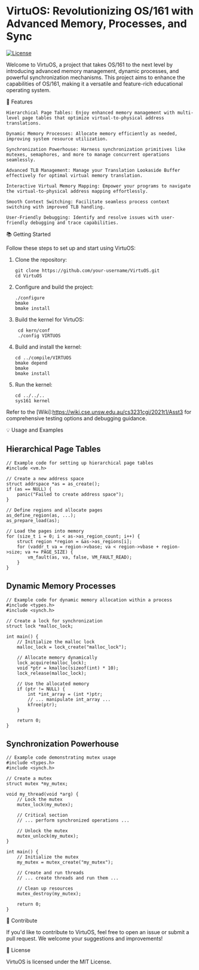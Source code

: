 # VirtuOS: Revolutionizing OS/161 with Advanced Memory, Processes, and Sync

[![License](https://img.shields.io/badge/license-MIT-blue.svg)](LICENSE)

Welcome to VirtuOS, a project that takes OS/161 to the next level by introducing advanced memory management, dynamic processes, and powerful synchronization mechanisms. This project aims to enhance the capabilities of OS/161, making it a versatile and feature-rich educational operating system.

🚀 Features

    Hierarchical Page Tables: Enjoy enhanced memory management with multi-level page tables that optimize virtual-to-physical address translations.

    Dynamic Memory Processes: Allocate memory efficiently as needed, improving system resource utilization.

    Synchronization Powerhouse: Harness synchronization primitives like mutexes, semaphores, and more to manage concurrent operations seamlessly.

    Advanced TLB Management: Manage your Translation Lookaside Buffer effectively for optimal virtual memory translation.

    Interactive Virtual Memory Mapping: Empower your programs to navigate the virtual-to-physical address mapping effortlessly.

    Smooth Context Switching: Facilitate seamless process context switching with improved TLB handling.

    User-Friendly Debugging: Identify and resolve issues with user-friendly debugging and trace capabilities.
    
📚 Getting Started

Follow these steps to set up and start using VirtuOS:

1. Clone the repository:
   ```
   git clone https://github.com/your-username/VirtuOS.git
   cd VirtuOS
   ```

2. Configure and build the project:

    ```
    ./configure
    bmake
    bmake install
    ```
3. Build the kernel for VirtuOS:

   ```
    cd kern/conf
    ./config VIRTUOS
   ```

4. Build and install the kernel:

    ```
    cd ../compile/VIRTUOS
    bmake depend
    bmake
    bmake install
   ```
    
5. Run the kernel:

   ```
   cd ../../..
   sys161 kernel
   ```
Refer to the [Wiki]:https://wiki.cse.unsw.edu.au/cs3231cgi/2021t1/Asst3 for comprehensive testing options and debugging guidance.

💡 Usage and Examples

## Hierarchical Page Tables

```
// Example code for setting up hierarchical page tables
#include <vm.h>

// Create a new address space
struct addrspace *as = as_create();
if (as == NULL) {
    panic("Failed to create address space");
}

// Define regions and allocate pages
as_define_region(as, ...);
as_prepare_load(as);

// Load the pages into memory
for (size_t i = 0; i < as->as_region_count; i++) {
    struct region *region = &as->as_regions[i];
    for (vaddr_t va = region->vbase; va < region->vbase + region->size; va += PAGE_SIZE) {
        vm_fault(as, va, false, VM_FAULT_READ);
    }
}
```
## Dynamic Memory Processes

```
// Example code for dynamic memory allocation within a process
#include <types.h>
#include <synch.h>

// Create a lock for synchronization
struct lock *malloc_lock;

int main() {
    // Initialize the malloc lock
    malloc_lock = lock_create("malloc_lock");

    // Allocate memory dynamically
    lock_acquire(malloc_lock);
    void *ptr = kmalloc(sizeof(int) * 10);
    lock_release(malloc_lock);

    // Use the allocated memory
    if (ptr != NULL) {
        int *int_array = (int *)ptr;
        // ... manipulate int_array ...
        kfree(ptr);
    }

    return 0;
}
```

## Synchronization Powerhouse

```
// Example code demonstrating mutex usage
#include <types.h>
#include <synch.h>

// Create a mutex
struct mutex *my_mutex;

void my_thread(void *arg) {
    // Lock the mutex
    mutex_lock(my_mutex);

    // Critical section
    // ... perform synchronized operations ...

    // Unlock the mutex
    mutex_unlock(my_mutex);
}

int main() {
    // Initialize the mutex
    my_mutex = mutex_create("my_mutex");

    // Create and run threads
    // ... create threads and run them ...

    // Clean up resources
    mutex_destroy(my_mutex);

    return 0;
}
```
🌟 Contribute

If you'd like to contribute to VirtuOS, feel free to open an issue or submit a pull request. We welcome your suggestions and improvements!

📝 License

VirtuOS is licensed under the MIT License.
